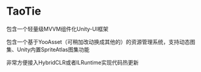 # TaoTie

包含一个轻量级MVVM组件化Unity-UI框架

包含一个基于YooAsset（可稍加改动换成其他的）的资源管理系统，支持动态图集、Unity内置SpriteAtlas图集功能

非常方便接入HybridCLR或者ILRuntime实现代码热更新
